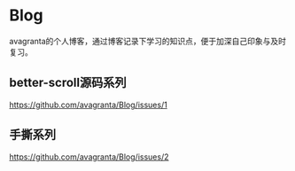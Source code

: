 # Blog
avagranta的个人博客，通过博客记录下学习的知识点，便于加深自己印象与及时复习。

## better-scroll源码系列
https://github.com/avagranta/Blog/issues/1

## 手撕系列
https://github.com/avagranta/Blog/issues/2

